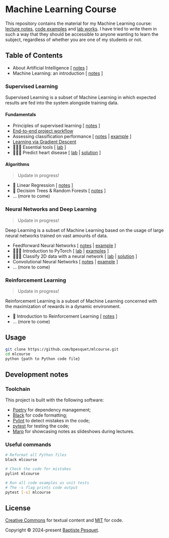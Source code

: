 # Machine Learning Course

This repository contains the material for my Machine Learning course: [lecture notes](notes/), [code examples](mlcourse/) and [lab works](labs/). I have tried to write them in such a way that they should be accessible to anyone wanting to learn the subject, regardless of whether you are one of my students or not.

## Table of Contents

- About Artificial Intelligence [ [notes](notes/about_ai//README.md) ]
- Machine Learning: an introduction [ [notes](notes/ml_introduction/README.md) ]

### Supervised Learning

Supervised Learning is a subset of Machine Learning in which expected results are fed into the system alongside training data.

#### Fundamentals

- Principles of supervised learning [ [notes](notes/supervised_learning_principles/README.md) ]
- [End-to-end project workflow](mlcourse/project_workflow/)
- Assessing classification performance [ [notes](notes/classification_performance/README.md) | [example](/mlcourse/classification_performance/) ]
- [Learning via Gradient Descent](mlcourse/gradient_descent/)
- 👨🏻‍💻 Essential tools [ [lab](labs/essential_tools/README.md) ]
- 👩🏻‍💻 Predict heart disease [ [lab](labs/predict_heart_disease/README.md) | [solution](/mlcourse/predict_heart_disease/) ]

#### Algorithms

> Update in progress!

- 🚧 Linear Regression [ [notes](notes/linear_regression/README.md) ]
- 🚧 Decision Trees & Random Forests [ [notes](notes/decision_trees_random_forests/README.md) ]
- ... (more to come)

### Neural Networks and Deep Learning

> Update in progress!

Deep Learning is a subset of Machine Learning based on the usage of large neural networks trained on vast amounts of data.

- Feedforward Neural Networks [ [notes](notes/feedforward_neural_networks/README.md) | [example](/mlcourse/feedforward_neural_networks/) ]
- 👩🏻‍💻 Introduction to PyTorch [ [lab](labs/pytorch_intro/README.md) | [examples](/mlcourse/pytorch_intro/) ]
- 👨🏻‍💻 Classify 2D data with a neural network [ [lab](labs/classify_2d_data/README.md) | [solution](/mlcourse/classify_2d_data/) ]
- Convolutional Neural Networks [ [notes](notes/convolutional_neural_networks/README.md) | [example](/mlcourse/convolutional_neural_networks/) ]
- ... (more to come)

### Reinforcement Learning

> Update in progress!

Reinforcement Learning is a subset of Machine Learning concerned with the maximization of rewards in a dynamic environment.

- 🚧 Introduction to Reinforcement Learning [ [notes](notes/rl_introduction/README.md) ]
- ... (more to come)

## Usage

```bash
git clone https://github.com/bpesquet/mlcourse.git
cd mlcourse
python {path to Python code file}
```

## Development notes

### Toolchain

This project is built with the following software:

- [Poetry](https://python-poetry.org/) for dependency management;
- [Black](https://github.com/psf/black) for code formatting;
- [Pylint](https://github.com/pylint-dev/pylint) to detect mistakes in the code;
- [pytest](https://docs.pytest.org) for testing the code;
- [Marp](https://marp.app/) for showcasing notes as slideshows during lectures.

### Useful commands

```bash
# Reformat all Python files
black mlcourse

# Check the code for mistakes
pylint mlcourse

# Run all code examples as unit tests
# The -s flag prints code output
pytest [-s] mlcourse
```

## License

[Creative Commons](LICENSE) for textual content and [MIT](CODE_LICENSE) for code.

Copyright © 2024-present [Baptiste Pesquet](https://bpesquet.fr).
